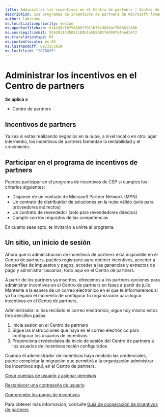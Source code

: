 ```yaml
---
title: Administrar los incentivos en el Centro de partners | Centro de partners
description: Los programas de incentivos de partners de Microsoft fomentan la rentabilidad y el crecimiento
author: labrenne
ms.localizationpriority: medium
ms.openlocfilehash: 8141d3cf0796885ff911b75c3898af7065612f06
ms.sourcegitcommit: 92629114d5081103bfe555081f69997af4ed56f2
ms.translationtype: MT
ms.contentlocale: es-ES
ms.lasthandoff: 08/31/2018
ms.locfileid: "2875885"
---
```

# <a name="manage-your-incentives-in-partner-center"></a>Administrar los incentivos en el Centro de partners 

**Se aplica a**

-  Centro de partners

## <a name="partner-incentives"></a>Incentivos de partners 

Ya sea si estás realizando negocios en la nube, a nivel local o en otro lugar intermedio, los incentivos de partners fomentan la rentabilidad y el crecimiento.

## <a name="qualify-for-the-partner-incentives-program"></a>Participar en el programa de incentivos de partners

Puedes participar en el programa de incentivos de CSP si cumples los criterios siguientes:

-   Disponer de un contrato de Microsoft Partner Network (MPN) 
-   Un contrato de distribuidor de soluciones en la nube válido (solo para proveedores indirectos)
-   Un contrato de revendedor (solo para revendedores directos)
-   Cumplir con los requisitos de las competencias

En cuanto seas apto, te invitarán a unirte al programa.

## <a name="one-site-one-sign-in"></a>Un sitio, un inicio de sesión

Ahora que la administración de incentivos de partners está disponible en el Centro de partners, puedes registrarte para obtener incentivos, acceder a los perfiles de impuestos y pagos, acceder a las ganancias y extractos de pago y administrar usuarios; todo aquí en el Centro de partners. 

A partir de los partners ya inscritos, ofrecemos a los partners opciones para administrar incentivos en el Centro de partners en fases a partir de julio. Mantente a la espera de un correo electrónico en el que te informaremos si ya ha llegado el momento de configurar tu organización para lograr incentivos en el Centro de partners. 

Administrador: si has recibido el correo electrónico, sigue hoy mismo estos tres sencillos pasos:

1.  Inicia sesión en el Centro de partners 
2.  Sigue las instrucciones que haya en el correo electrónico para configurar los usuarios de incentivos 
3.  Proporciona credenciales de inicio de sesión del Centro de partners a los usuarios de incentivos recién configurados

Cuando el administrador de incentivos haya recibido las credenciales, puede completar la migración que permitirá a la organización administrar los incentivos aquí, en el Centro de partners.


[Crear cuentas de usuario y asignar permisos](create-user-accounts-and-set-permissions.md)

[Restablecer una contraseña de usuario](reset-a-user-password.md)

[Comprender los pagos de incentivos](understand-incentive-payouts.md)

Para obtener más información, consulte [Guía de cooperación de incentivos de partners](https://assets.microsoft.com/coop-guidebook.pdf)
